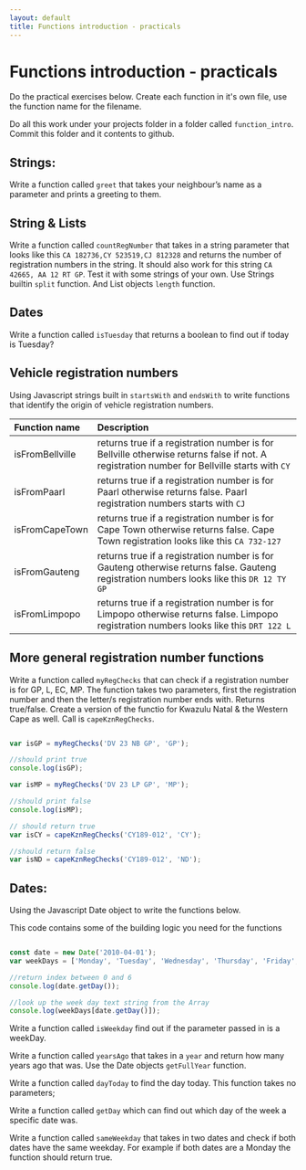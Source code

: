 ```yaml
---
layout: default
title: Functions introduction - practicals
---
```


# Functions introduction - practicals

Do the practical exercises below. Create each function in it's own file, use the function name for the filename.


Do all this work under your projects folder in a folder called `function_intro`. Commit this folder and it contents to github.

## Strings:

Write a function called `greet` that takes your neighbour’s name as a parameter and prints a greeting to them.

## String & Lists

Write a function called `countRegNumber` that takes in a string parameter that looks like this `CA 182736,CY 523519,CJ 812328` and returns the number of registration numbers in the string. It should also work for this string `CA 42665, AA 12 RT GP`. Test it with some strings of your own. Use Strings builtin `split` function. And List objects `length` function.

## Dates

Write a function called `isTuesday` that returns a boolean to find out if today is Tuesday?

## Vehicle registration numbers

Using Javascript strings built in `startsWith` and `endsWith` to write functions that identify the origin of vehicle registration numbers.

| Function name | Description     |
| :-------------  | :------------- |
| isFromBellville | returns true if a registration number is for Bellville otherwise returns false if not. A registration number for Bellville starts with `CY`       |
| isFromPaarl | returns true if a registration number is for Paarl otherwise returns false. Paarl registration numbers starts with `CJ`      |
| isFromCapeTown | returns true if a registration number is for Cape Town otherwise returns false. Cape Town registration looks like this `CA 732-127`      |
| isFromGauteng | returns true if a registration number is for Gauteng otherwise returns false. Gauteng registration numbers looks like this `DR 12 TY GP`|
| isFromLimpopo | returns true if a registration number is for Limpopo otherwise returns false. Limpopo registration numbers looks like this `DRT 122 L`|

## More general registration number functions

Write a function called `myRegChecks` that can check if a registration number is for GP, L, EC, MP. The function takes two parameters, first the registration number and then the letter/s registration number ends with. Returns true/false. Create a version of the functio for Kwazulu Natal & the Western Cape as well. Call is `capeKznRegChecks`.

```javascript

var isGP = myRegChecks('DV 23 NB GP', 'GP');

//should print true
console.log(isGP);

var isMP = myRegChecks('DV 23 LP GP', 'MP');

//should print false
console.log(isMP);

// should return true
var isCY = capeKznRegChecks('CY189-012', 'CY');

//should return false
var isND = capeKznRegChecks('CY189-012', 'ND');
```

## Dates:

Using the Javascript Date object to write the functions below.


This code contains some of the building logic you need for the functions

```javascript

const date = new Date('2010-04-01');
var weekDays = ['Monday', 'Tuesday', 'Wednesday', 'Thursday', 'Friday', 'Saturday', 'Saturday'];

//return index between 0 and 6
console.log(date.getDay());

//look up the week day text string from the Array
console.log(weekDays[date.getDay()]);
```

Write a function called `isWeekday` find out if the parameter passed in is a weekDay.

Write a function called `yearsAgo` that takes in a `year` and return how many years ago that was. Use the Date objects `getFullYear` function.

Write a function called `dayToday` to find the day today. This function takes no parameters;

Write a function called `getDay` which can find out which day of the week a specific date was.

Write a function called `sameWeekday` that takes in two dates and check if both dates have the same weekday. For example if both dates are a Monday the function should return true.
